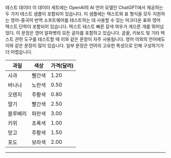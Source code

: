 테스트 데이터
이 데이터 세트에는 OpenAI의 AI 언어 모델인 ChatGPT에서 제공하는 두 가지 테스트 샘플이 포함되어 있습니다.
이 샘플에는 텍스트와 표 형식을 모두 지원하는 영어-중국어 번역 소프트웨어를 테스트하는 데 사용할 수 있는 마크다운 표와 영어 텍스트 단락이 포함되어 있습니다.
텍스트 테스트
빠른 갈색 여우가 게으른 개를 뛰어넘었다. 이 문장은 영어 알파벳의 모든 글자를 포함하고 있습니다. 글꼴, 키보드 및 기타 텍스트 관련 도구를 테스트할 때 이와 같은 문장이 자주 사용됩니다. 영어 이외의 언어에도 이와 같은 문장이 많이 있습니다. 일부 문장은 언어의 고유한 특성으로 인해 구성하기가 더 어렵습니다.

| 과일 | 색상 | 가격(달러) |
| --- | --- | --- |
| 사과 | 빨간색 | 1.20 |
| 바나나 | 노란색 | 0.50 |
| 오렌지 | 주황색 | 0.80 |
| 딸기 | 빨간색 | 2.50 |
| 블루베리 | 파란색 | 3.00 |
| 키위 | 초록색 | 1.00 |
| 망고 | 주황색 | 1.50 |
| 포도 | 보라색 | 2.00 |

---


